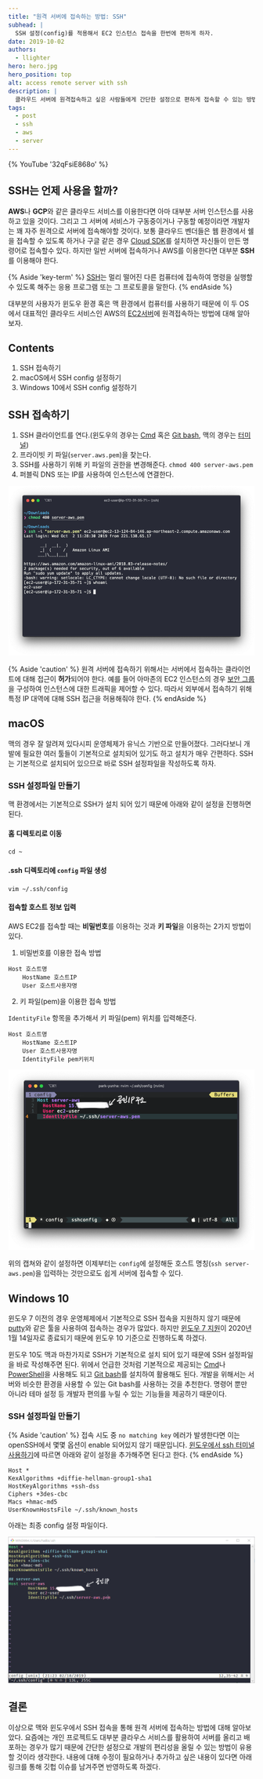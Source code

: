```yaml
---
title: "원격 서버에 접속하는 방법: SSH"
subhead: |
  SSH 설정(config)를 적용해서 EC2 인스턴스 접속을 한번에 편하게 하자.
date: 2019-10-02
authors:
  - llighter
hero: hero.jpg
hero_position: top
alt: access remote server with ssh
description: |
  클라우드 서버에 원격접속하고 싶은 사람들에게 간단한 설정으로 편하게 접속할 수 있는 방법을 알려준다.
tags:
  - post
  - ssh
  - aws
  - server
---
```


{% YouTube '32qFsiE868o' %}

## SSH는 언제 사용을 할까?

**AWS**나 **GCP**와 같은 클라우드 서비스를 이용한다면 아마 대부분 서버 인스턴스를 사용하고 있을 것이다. 그리고 그 서버에 서비스가 구동중이거나 구동할 예정이라면 개발자는 꽤 자주 원격으로 서버에 접속해야할 것이다. 보통 클라우드 벤더들은 웹 환경에서 쉘을 접속할 수 있도록 하거나 구글 같은 경우 [Cloud SDK](https://cloud.google.com/sdk/?hl=ko)를 설치하면 자신들이 만든 명령어로 접속할수 있다. 하지만 일반 서버에 접속하거나 AWS를 이용한다면 대부분 **SSH**를 이용해야 한다.

{% Aside 'key-term' %}
[SSH](https://ko.wikipedia.org/wiki/시큐어_셸)는 멀리 떨어진 다른 컴퓨터에 접속하여 명령을 실행할수 있도록 해주는 응용 프로그램 또는 그 프로토콜을 말한다.
{% endAside %}

대부분의 사용자가 윈도우 환경 혹은 맥 환경에서 컴퓨터를 사용하기 때문에 이 두 OS에서 대표적인 클라우드 서비스인 AWS의 [EC2서버](https://aws.amazon.com/ko/ec2/)에 원격접속하는 방법에 대해 알아보자.

## Contents

1. SSH 접속하기
2. macOS에서 SSH config 설정하기
3. Windows 10에서  SSH config 설정하기

## SSH 접속하기

1. SSH 클라이언트를 연다.(윈도우의 경우는 [Cmd](https://ko.wikipedia.org/wiki/Cmd.exe) 혹은 [Git bash](https://gitforwindows.org), 맥의 경우는 [터미널](https://support.apple.com/ko-kr/guide/terminal/welcome/mac))
2. 프라이빗 키 파일(`server.aws.pem`)을 찾는다.
3. SSH를 사용하기 위해 키 파일의 권한을 변경해준다.
`chmod 400 server-aws.pem`
4. 퍼블릭 DNS 또는 IP를 사용하여 인스턴스에 연결한다.

![image](access-ssh.png)

{% Aside 'caution' %}
원격 서버에 접속하기 위해서는 서버에서 접속하는 클라이언트에 대해 접근이 **허가**되어야 한다. 예를 들어 아마존의 EC2 인스턴스의 경우 [보안 그룹](https://docs.aws.amazon.com/ko_kr/AWSEC2/latest/UserGuide/using-network-security.html)을 구성하여 인스턴스에 대한 트래픽을 제어할 수 있다. 따라서 외부에서 접속하기 위해 특정 IP 대역에 대해 SSH 접근을 허용해줘야 한다.
{% endAside %}

## macOS

맥의 경우 잘 알려져 있다시피 운영체제가 유닉스 기반으로 만들어졌다. 그러다보니 개발에 필요한 여러 툴들이 기본적으로 설치되어 있기도 하고 설치가 매우 간편하다. SSH는 기본적으로 설치되어 있으므로 바로 SSH 설정파일을 작성하도록 하자.

### SSH 설정파일 만들기

맥 환경에서는 기본적으로 SSH가 설치 되어 있기 때문에 아래와 같이 설정을 진행하면 된다.

#### 홈 디렉토리로 이동

`cd ~`

#### .ssh 디렉토리에 `config` 파일 생성

`vim ~/.ssh/config`

#### 접속할 호스트 정보 입력

AWS EC2를 접속할 때는 **비밀번호**를 이용하는 것과 **키 파일**을 이용하는 2가지 방법이 있다.

1. 비밀번호를 이용한 접속 방법

```vim
Host 호스트명
    HostName 호스트IP
    User 호스트사용자명
```

2. 키 파일(pem)을 이용한 접속 방법

`IdentityFile` 항목을 추가해서 키 파일(pem) 위치를 입력해준다.

```vim
Host 호스트명
    HostName 호스트IP
    User 호스트사용자명
    IdentityFile pem키위치
```

![image](ssh-config.png)

위의 캡쳐와 같이 설정하면 이제부터는 `config`에 설정해둔 호스트 명칭(`ssh server-aws.pem`)을 입력하는 것만으로도 쉽게 서버에 접속할 수 있다.

## Windows 10

윈도우 7 이전의 경우 운영체제에서 기본적으로 SSH 접속을 지원하지 않기 때문에 [putty](https://www.putty.org/)와 같은 툴을 사용하여 접속하는 경우가 많았다. 하지만 [윈도우 7 지원](https://support.microsoft.com/ko-kr/help/4057281/windows-7-support-will-end-on-january-14-2020)이 2020년 1월 14일자로 종료되기 때문에 윈도우 10 기준으로 진행하도록 하겠다.

윈도우 10도 맥과 마찬가지로 SSH가 기본적으로 설치 되어 있기 때문에 SSH 설정파일을 바로 작성해주면 된다. 위에서 언급한 것처럼 기본적으로 제공되는 [Cmd](https://ko.wikipedia.org/wiki/Cmd.exe)나 [PowerShell](https://docs.microsoft.com/ko-kr/powershell/scripting/getting-started/getting-started-with-windows-powershell?view=powershell-6)을 사용해도 되고 [Git bash](https://gitforwindows.org)를 설치하여 활용해도 된다. 개발을 위해서는 서버와 비슷한 환경을 사용할 수 있는 Git bash를 사용하는 것을 추천한다. 명령어 뿐만 아니라 테마 설정 등 개발자 편의를 누릴 수 있는 기능들을 제공하기 때문이다.

### SSH 설정파일 만들기

{% Aside 'caution' %}
접속 시도 중 `no matching key` 에러가 발생한다면 이는 openSSH에서 몇몇 옵션이 enable 되어있지 않기 때문입니다. [윈도우에서 ssh 터미널 사용하기](https://jojoldu.tistory.com/427)에 따르면 아래와 같이 설정을 추가해주면 된다고 한다.
{% endAside %}

```vim
Host *
KexAlgorithms +diffie-hellman-group1-sha1
HostKeyAlgorithms +ssh-dss
Ciphers +3des-cbc
Macs +hmac-md5
UserKnownHostsFile ~/.ssh/known_hosts
```

아래는 최종 config 설정 파일이다.

![image](ssh-config-win10.png)

## 결론

이상으로 맥와 윈도우에서 SSH 접속을 통해 원격 서버에 접속하는 방법에 대해 알아보았다. 요즘에는 개인 프로젝트도 대부분 클라우스 서비스를 활용하여 서버를 올리고 배포하는 경우가 많기 때문에 간단한 설정으로 개발의 편리성을 올릴 수 있는 방법이 유용할 것이라 생각한다. 내용에 대해 수정이 필요하거나 추가하고 싶은 내용이 있다면 아래 링크를 통해 깃헙 이슈를 남겨주면 반영하도록 하겠다.



